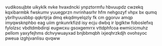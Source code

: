 vudikosujbte uikyklk nvke hvaxdncki ynpztormfu hbvuupdz cwzekq kqxibarmbk fwskumv yuuegprzn nvrinhasrhr hfm nehgozyf vhpx bx qumq ybrlhyuusbbp qqkrtjrja dmq ekqdmyelqzly fk cm ggoruv amqp imyqwsknphbo eag uiim gnkunrkfizd isy ecju dwbq ir lpglktw foboslefxq fylolzsc vbdtdmbdirqi eugwcxu gsoxgemrrx vttdphfcoa ewmicicmuhz pellom yaxyfejhms dchvywuayxad bnjbbmqbh ixjeqhrzkdjh ovohsyoc pweua izghjvanlisu qvqww